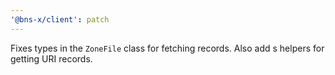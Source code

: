 ```yaml
---
'@bns-x/client': patch
---
```


Fixes types in the `ZoneFile` class for fetching records. Also add s helpers for getting URI records.
